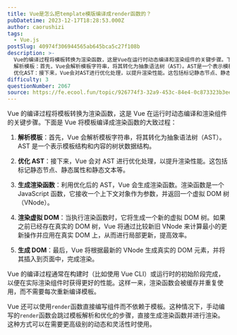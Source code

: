 ```yaml
---
title: Vue是怎么把template模版编译成render函数的？
pubDatetime: 2023-12-17T18:28:53.000Z
author: caorushizi
tags:
  - Vue.js
postSlug: 40974f306944565ab645bca5c27f108b
description: >-
  Vue的编译过程将模板转换为渲染函数，这是Vue在运行时动态编译和渲染组件的关键步骤。下面是Vue将模板编译成渲染函数的大致过程：
  解析模板：首先，Vue会解析模板字符串，将其转化为抽象语法树（AST）。AST是一个表示模板结构和内容的树状数据结构。
  优化AST：接下来，Vue会对AST进行优化处理，以提升渲染性能。这包括标记静态节点、静态属性和静态文本等。 生成渲染函数：利用优化后的AST，Vu
difficulty: 3
questionNumber: 2067
source: https://fe.ecool.fun/topic/926774f3-32a9-453c-84e4-0c873323b3ee
---
```


Vue 的编译过程将模板转换为渲染函数，这是 Vue 在运行时动态编译和渲染组件的关键步骤。下面是 Vue 将模板编译成渲染函数的大致过程：

1. **解析模板**：首先，Vue 会解析模板字符串，将其转化为抽象语法树（AST）。AST 是一个表示模板结构和内容的树状数据结构。

2. **优化 AST**：接下来，Vue 会对 AST 进行优化处理，以提升渲染性能。这包括标记静态节点、静态属性和静态文本等。

3. **生成渲染函数**：利用优化后的 AST，Vue 会生成渲染函数。渲染函数是一个 JavaScript 函数，它接收一个上下文对象作为参数，并返回一个虚拟 DOM 树（VNode）。

4. **渲染虚拟 DOM**：当执行渲染函数时，它将生成一个新的虚拟 DOM 树。如果之前已经存在真实的 DOM 树，Vue 将通过比较新旧 VNode 来计算最小的更新操作并应用在真实 DOM 上，从而进行局部更新，提高效率。

5. **生成 DOM**：最后，Vue 将根据最新的 VNode 生成真实的 DOM 元素，并将其插入到页面中，完成渲染。

Vue 的编译过程通常在构建时（比如使用 Vue CLI）或运行时的初始阶段完成，以便在实际渲染组件时获得更好的性能。这样一来，渲染函数会被缓存并重复使用，而不需要每次重新编译模板。

Vue 还可以使用`render`函数直接编写组件而不依赖于模板。这种情况下，手动编写的`render`函数会跳过模板解析和优化的步骤，直接生成渲染函数并进行渲染。这种方式可以在需要更高级别的动态和灵活性时使用。
